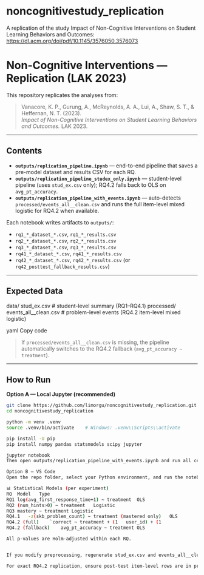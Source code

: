 # noncognitivestudy_replication
A replication of the study Impact of Non-Cognitive Interventions on Student Learning Behaviors and Outcomes: https://dl.acm.org/doi/pdf/10.1145/3576050.3576073

# Non-Cognitive Interventions — Replication (LAK 2023)

This repository replicates the analyses from:

> Vanacore, K. P., Gurung, A., McReynolds, A. A., Lui, A., Shaw, S. T., & Heffernan, N. T. (2023).  
> *Impact of Non-Cognitive Interventions on Student Learning Behaviors and Outcomes.* LAK 2023.

---

## Contents

- **`outputs/replication_pipeline.ipynb`** — end-to-end pipeline that saves a pre-model dataset and results CSV for each RQ.  
- **`outputs/replication_pipeline_studex_only.ipynb`** — student-level pipeline (uses `stud_ex.csv` only); RQ4.2 falls back to OLS on `avg_pt_accuracy`.  
- **`outputs/replication_pipeline_with_events.ipynb`** — auto-detects `processed/events_all__clean.csv` and runs the full item-level mixed logistic for RQ4.2 when available.

Each notebook writes artifacts to `outputs/`:
- `rq1_*_dataset_*.csv`, `rq1_*_results.csv`
- `rq2_*_dataset_*.csv`, `rq2_*_results.csv`
- `rq3_*_dataset_*.csv`, `rq3_*_results.csv`
- `rq41_*_dataset_*.csv`, `rq41_*_results.csv`
- `rq42_*_dataset_*.csv`, `rq42_*_results.csv` (or `rq42_posttest_fallback_results.csv`)

---

## Expected Data

data/
stud_ex.csv # student-level summary (RQ1–RQ4.1)
processed/
events_all__clean.csv # problem-level events (RQ4.2 item-level mixed logistic)

yaml
Copy code

> If `processed/events_all__clean.csv` is missing, the pipeline automatically switches to the RQ4.2 fallback (`avg_pt_accuracy ~ treatment`).

---

## How to Run

**Option A — Local Jupyter (recommended)**

```bash
git clone https://github.com/limorgu/noncognitivestudy_replication.git
cd noncognitivestudy_replication

python -m venv .venv
source .venv/bin/activate    # Windows: .venv\\Scripts\\activate

pip install -U pip
pip install numpy pandas statsmodels scipy jupyter

jupyter notebook
Then open outputs/replication_pipeline_with_events.ipynb and run all cells.

Option B — VS Code
Open the repo folder, select your Python environment, and run the notebook directly.

📊 Statistical Models (per experiment)
RQ	Model	Type
RQ1	log(avg_first_response_time+1) ~ treatment	OLS
RQ2	(num_hints>0) ~ treatment	Logistic
RQ3	mastery ~ treatment	Logistic
RQ4.1	-z(skb_problem_count) ~ treatment (mastered only)	OLS
RQ4.2 (full)	`correct ~ treatment + (1	user_id) + (1
RQ4.2 (fallback)	avg_pt_accuracy ~ treatment	OLS

All p-values are Holm-adjusted within each RQ.


If you modify preprocessing, regenerate stud_ex.csv and events_all__clean.csv and re-run.

For exact RQ4.2 replication, ensure post-test item-level rows are in processed/events_all__clean.csv.

